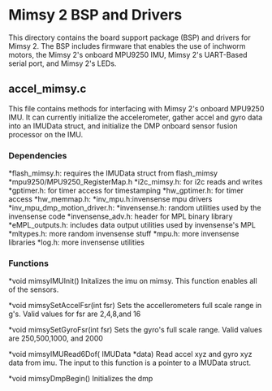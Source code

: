 # Mimsy 2 BSP and Drivers
This directory contains the board support package (BSP) and drivers for Mimsy 2. The BSP includes firmware that enables the use of inchworm motors, the Mimsy 2's onboard MPU9250 IMU, Mimsy 2's UART-Based serial port, and Mimsy 2's LEDs. 

## accel_mimsy.c
This file contains methods for interfacing with Mimsy 2's onboard MPU9250 IMU. It can currently initialize the accelerometer, gather accel and gyro data into an IMUData struct, and initialize the DMP onboard sensor fusion processor on the IMU. 

### Dependencies
*flash_mimsy.h: requires the IMUData struct from flash_mimsy
*mpu9250/MPU9250_RegisterMap.h
*i2c_mimsy.h: for i2c reads and writes
*gptimer.h: for timer access for timestamping
*hw_gptimer.h: for timer access
*hw_memmap.h: 
*inv_mpu.h:invensense mpu drivers
*inv_mpu_dmp_motion_driver.h:
*invensense.h: random utilities used by the invensense code
*invensense_adv.h: header for MPL binary library
*eMPL_outputs.h: includes data output utilities used by invensense's MPL
*mltypes.h: more random invensense stuff
*mpu.h: more invensense libraries
*log.h: more invensense utilities

### Functions 
*void mimsyIMUInit()
Initalizes the imu on mimsy. This function enables all of the sensors.

*void mimsySetAccelFsr(int fsr)
Sets the accellerometers full scale range in g's. Valid values for fsr are 2,4,8,and 16

*void mimsySetGyroFsr(int fsr)
Sets the gyro's full scale range. Valid values are 250,500,1000, and 2000

*void mimsyIMURead6Dof( IMUData *data)
Read accel xyz and gyro xyz data from imu. The input to this function is a pointer to a IMUData struct.

*void mimsyDmpBegin()
Initializes the dmp 

